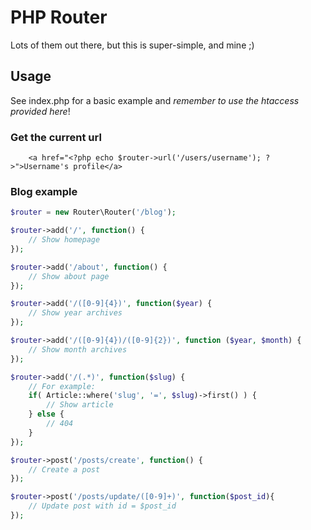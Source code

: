 # PHP Router

Lots of them out there, but this is super-simple, and mine ;)

## Usage

See index.php for a basic example and *remember to use the htaccess provided here*!

### Get the current url
```
	<a href="<?php echo $router->url('/users/username'); ?>">Username's profile</a>
```

### Blog example
```php
$router = new Router\Router('/blog');

$router->add('/', function() {
	// Show homepage
});

$router->add('/about', function() {
	// Show about page
});

$router->add('/([0-9]{4})', function($year) {
	// Show year archives
});

$router->add('/([0-9]{4})/([0-9]{2})', function ($year, $month) {
	// Show month archives
});

$router->add('/(.*)', function($slug) {
	// For example:
	if( Article::where('slug', '=', $slug)->first() ) {
		// Show article
	} else {
		// 404
	}
});

$router->post('/posts/create', function() {
	// Create a post
});

$router->post('/posts/update/([0-9]+)', function($post_id){
	// Update post with id = $post_id
});
```